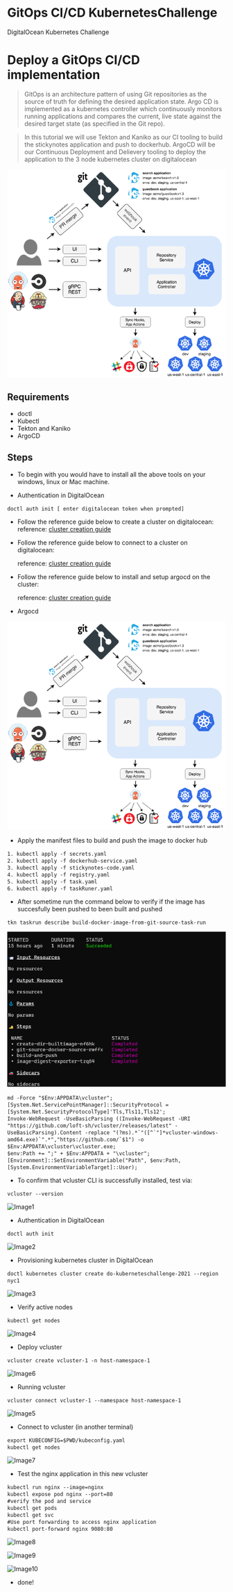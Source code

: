 # GitOps CI/CD KubernetesChallenge
DigitalOcean Kubernetes Challenge 

# Deploy a GitOps CI/CD implementation

>GitOps is an architecture pattern of using Git repositories as the source of truth for defining the desired application state.
>Argo CD is implemented as a kubernetes controller which continuously monitors running applications and compares the current, live state against the desired target state (as specified in the Git repo).

>In this tutorial we will use Tekton and Kaniko as our CI tooling to build the stickynotes application and push to dockerhub.
>ArgoCD will be our Continuous Deployment and Delievery tooling to deploy the application to the 3 node kubernetes cluster on digitalocean


![ArgoCD - Architecture](images/argocd_architecture.png)

## Requirements

- doctl
- Kubectl
- Tekton and Kaniko
- ArgoCD

## Steps

- To begin with you would have to install all the above tools on your windows, linux or Mac machine.


- Authentication in DigitalOcean

```
doctl auth init [ enter digitalocean token when prompted]
```

- Follow the reference guide below to create a cluster on digitalocean:
  reference: [cluster creation guide](https://docs.digitalocean.com/products/kubernetes/how-to/create-clusters/)

- Follow the reference guide below to connect to a cluster on digitalocean:

  reference: [cluster creation guide](https://docs.digitalocean.com/products/kubernetes/how-to/connect-to-cluster/)

- Follow the reference guide below to install and setup argocd on the cluster:

  reference: [cluster creation guide](https://argo-cd.readthedocs.io/en/stable/getting_started/)

- Argocd 

![ArgoCD - Architecture](images/argocd_architecture.png)

- Apply the manifest files to build and push the image to docker hub

```
1. kubectl apply -f secrets.yaml
2. kubectl apply -f dockerhub-service.yaml
3. kubectl apply -f stickynotes-code.yaml
4. kubectl apply -f registry.yaml
5. kubectl apply -f task.yaml
6. kubectl apply -f taskRuner.yaml
```

- After sometime run the command below to verify if the image has succesfully been pushed to been built and pushed

```
tkn taskrun describe build-docker-image-from-git-source-task-run
```
![Tekton - Status](images/tekton1.png)



```
md -Force "$Env:APPDATA\vcluster"; [System.Net.ServicePointManager]::SecurityProtocol = [System.Net.SecurityProtocolType]'Tls,Tls11,Tls12';
Invoke-WebRequest -UseBasicParsing ((Invoke-WebRequest -URI "https://github.com/loft-sh/vcluster/releases/latest" -UseBasicParsing).Content -replace "(?ms).*`"([^`"]*vcluster-windows-amd64.exe)`".*","https://github.com/`$1") -o $Env:APPDATA\vcluster\vcluster.exe;
$env:Path += ";" + $Env:APPDATA + "\vcluster";
[Environment]::SetEnvironmentVariable("Path", $env:Path, [System.EnvironmentVariableTarget]::User);
```

- To confirm that vcluster CLI is successfully installed, test via:

```
vcluster --version
```

![Image1](Images/Screenshot_1.png)

- Authentication in DigitalOcean

```
doctl auth init
```

![Image2](Images/Screenshot_2.png)

- Provisioning kubernetes cluster in DigitalOcean

```
doctl kubernetes cluster create do-kuberneteschallenge-2021 --region nyc1
```

![Image3](Images/Screenshot_3.png)

- Verify active nodes

```
kubectl get nodes
```

![Image4](Images/Screenshot_4.png)

- Deploy vcluster

```
vcluster create vcluster-1 -n host-namespace-1
```

![Image6](Images/Screenshot_6.png)

- Running vcluster

```
vcluster connect vcluster-1 --namespace host-namespace-1
```
![Image5](Images/Screenshot_5.png)


- Connect to vcluster (in another terminal)

```
export KUBECONFIG=$PWD/kubeconfig.yaml
kubectl get nodes
```

![Image7](Images/Screenshot_7.png)

- Test the nginx application in this new vcluster

```
kubectl run nginx --image=nginx
kubectl expose pod nginx --port=80
#verify the pod and service
kubectl get pods
kubectl get svc
#Use port forwarding to access nginx application
kubectl port-forward nginx 9080:80
```

![Image8](Images/Screenshot_8.png)

![Image9](Images/Screenshot_9.png)

![Image10](Images/Screenshot_10.png)



- done!

